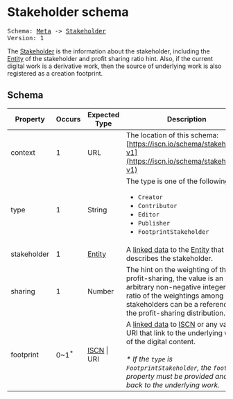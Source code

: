 # Stakeholder schema

<pre>
Schema: <a href="../meta/v1.md">Meta</a> -> <a href="#">Stakeholder</a>
Version: 1
</pre>

The [Stakeholder](#) is the information about the stakeholder, including the [Entity](../entity/v1.md) of the stakeholder and profit sharing ratio hint. Also, if the current digital work is a derivative work, then the source of underlying work is also registered as a creation footprint.

## Schema

Property|Occurs|Expected Type|Description
--|--|--|--
context|1|URL|The location of this schema:<br>[https://iscn.io/schema/stakeholder-v1](https://iscn.io/schema/stakeholder-v1)
type|1|String|The type is one of the following:<br><ul><li>`Creator`</li><li>`Contributor`</li><li>`Editor`</li><li>`Publisher`</li><li>`FootprintStakeholder`</li></ul>
stakeholder|1|[<u>Entity</u>](../entity/v1.md)|A [linked data](../../README.md#linked-data) to the [Entity](../entity/v1.md) that describes the stakeholder.
sharing|1|Number|The hint on the weighting of the profit-sharing, the value is an arbitrary non-negative integer. The ratio of the weightings among all stakeholders can be a reference for the profit-sharing distribution.
footprint|0~1<sup>*</sup>|[<u>ISCN</u>](../iscn/v1.md) \| URI|A [linked data](../../README.md#linked-data) to [ISCN](../iscn/v1.md) or any valid URI that link to the underlying work of the digital content.<br><br>*\* If the `type` is `FootprintStakeholder`, the `footprint` property must be provided and link back to the underlying work.*
